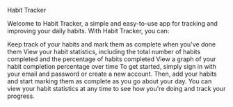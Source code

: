 Habit Tracker

Welcome to Habit Tracker, a simple and easy-to-use app for tracking and improving your daily habits. With Habit Tracker, you can:

Keep track of your habits and mark them as complete when you've done them
View your habit statistics, including the total number of habits completed and the percentage of habits completed
View a graph of your habit completion percentage over time
To get started, simply sign in with your email and password or create a new account. Then, add your habits and start marking them as complete as you go about your day. You can view your habit statistics at any time to see how you're doing and track your progress.

